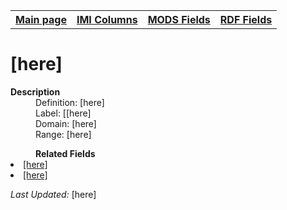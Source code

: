 <!DOCTYPE html>
<html>

<body>
<table style="width:100%">
  <tr>
    <th><a href="index.md">Main page</a></th>
	<th><a href="IMI.md">IMI Columns</a></th>
    <th><a href="MODS.md">MODS Fields</a></th>
    <th><a href="RDF.md">RDF Fields</a></th>
  </tr>
</table>



<h1>[here]</h1>
<dl>
  <dt><b>Description</b></dt>
  <dd>Definition: [here]</dd>
  <dd>Label:  [[here]</dd>
  <dd>Domain:  [here]</dd>
  <dd>Range:  [here]</dd>
</dl>
<dl>
	<dd><b>Related Fields</b></dd>
		<li><a href="template.md">[here]</a></li>
		<li><a href="MODS.template.md">[here]</a></li>
</dl>
<p><i>Last Updated: </i>[here]</p>
</body>
</html>